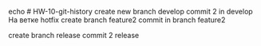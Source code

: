 echo # HW-10-git-history
create new branch develop
commit 2 in develop
На ветке hotfix
create branch feature2 
commit in branch feature2 

create branch release
commit 2 release
